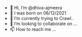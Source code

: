 - 👋 Hi, I’m @dhiva-ajmeera
- 👀 I was born on 06/12/2021
- 🌱 I’m currently trying to Crawl..
- 💞️ I’m looking to collaborate on ...
- 📫 How to reach me ...

<!---
dhiva-ajmeera/dhiva-ajmeera is a ✨ special ✨ repository because its `README.md` (this file) appears on your GitHub profile.
You can click the Preview link to take a look at your changes.
--->
